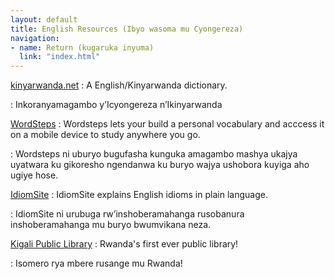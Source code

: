 ```yaml
---
layout: default
title: English Resources (Ibyo wasoma mu Cyongereza)
navigation:
- name: Return (kugaruka inyuma)
  link: "index.html"
---
```


[kinyarwanda.net](http://kinyarwanda.net/)
: A English/Kinyarwanda dictionary.

: Inkoranyamagambo y’Icyongereza n’Ikinyarwanda

[WordSteps](http://wordsteps.com/)
: Wordsteps lets your build a personal vocabulary and acccess it on a mobile device to study anywhere you go.

: Wordsteps ni uburyo bugufasha kunguka amagambo mashya ukajya uyatwara ku gikoresho ngendanwa ku buryo wajya ushobora kuyiga aho ugiye hose.

[IdiomSite](http://www.idiomsite.com/)
: IdiomSite explains English idioms in plain language.

: IdiomSite ni urubuga rw’inshoberamahanga rusobanura inshoberamahanga mu buryo bwumvikana neza.

[Kigali Public Library](http://www.kplonline.org/)
: Rwanda's first ever public library!

: Isomero rya mbere rusange mu Rwanda!
